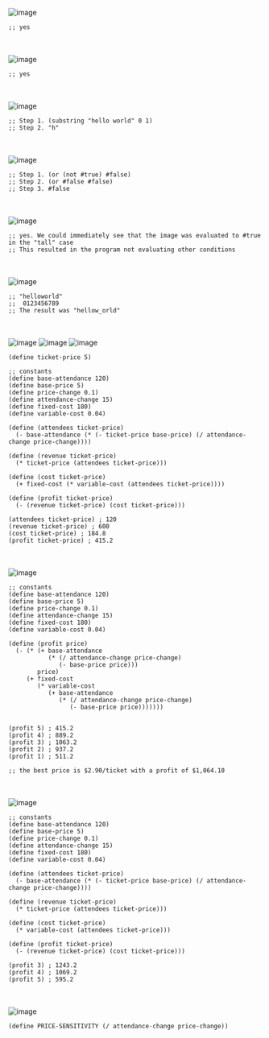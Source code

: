 ![image](https://user-images.githubusercontent.com/94638717/173210273-afaa2f01-723a-4f01-8038-8d44c495fad3.png)
```
;; yes
```

<br/><br/>![image](https://user-images.githubusercontent.com/94638717/173210310-d72fa934-fcc2-413a-8325-e331d162bfd4.png)
```
;; yes
```

<br/><br/>![image](https://user-images.githubusercontent.com/94638717/173210351-5e2ed493-0a0b-44c2-9a52-70ed2b65a6a1.png)
```
;; Step 1. (substring "hello world" 0 1)
;; Step 2. "h"
```

<br/><br/>![image](https://user-images.githubusercontent.com/94638717/173210396-e3438782-b07a-404e-815d-18c18f418e1b.png)
```
;; Step 1. (or (not #true) #false)
;; Step 2. (or #false #false)
;; Step 3. #false
```

<br/><br/>![image](https://user-images.githubusercontent.com/94638717/173210447-69bb92fc-24eb-480c-9262-1f248cacdaa1.png)
```
;; yes. We could immediately see that the image was evaluated to #true in the "tall" case
;; This resulted in the program not evaluating other conditions
```

<br/><br/>![image](https://user-images.githubusercontent.com/94638717/173210558-54d0b22f-fe0a-4a1b-9fe2-92d0545bf9f0.png)
```
;; "helloworld"
;;  0123456789 
;; The result was "hellow_orld"
```
<br/><br/>![image](https://user-images.githubusercontent.com/94638717/173237734-f6b24590-c1a1-463c-9ab1-b44758daabb0.png)
![image](https://user-images.githubusercontent.com/94638717/173237698-2e02a76d-7793-492d-83a8-495eb828da1e.png)
![image](https://user-images.githubusercontent.com/94638717/173237710-fc60a0b0-47be-44e6-ab23-8b409ea2e418.png)
```
(define ticket-price 5)

;; constants
(define base-attendance 120)
(define base-price 5)
(define price-change 0.1)
(define attendance-change 15)
(define fixed-cost 180)
(define variable-cost 0.04)

(define (attendees ticket-price)
  (- base-attendance (* (- ticket-price base-price) (/ attendance-change price-change))))

(define (revenue ticket-price)
  (* ticket-price (attendees ticket-price)))

(define (cost ticket-price)
  (+ fixed-cost (* variable-cost (attendees ticket-price))))

(define (profit ticket-price)
  (- (revenue ticket-price) (cost ticket-price)))

(attendees ticket-price) ; 120
(revenue ticket-price) ; 600
(cost ticket-price) ; 184.8
(profit ticket-price) ; 415.2
```

<br/><br/>![image](https://user-images.githubusercontent.com/94638717/173238014-ce44d64b-d9ab-4724-b72f-b8af8dbdb4ec.png)
```
;; constants
(define base-attendance 120)
(define base-price 5)
(define price-change 0.1)
(define attendance-change 15)
(define fixed-cost 180)
(define variable-cost 0.04)

(define (profit price)
  (- (* (+ base-attendance
           (* (/ attendance-change price-change)
              (- base-price price)))
        price)
     (+ fixed-cost
        (* variable-cost
           (+ base-attendance
              (* (/ attendance-change price-change)
                 (- base-price price)))))))


(profit 5) ; 415.2
(profit 4) ; 889.2
(profit 3) ; 1063.2
(profit 2) ; 937.2
(profit 1) ; 511.2

;; the best price is $2.90/ticket with a profit of $1,064.10
```

<br/><br/>![image](https://user-images.githubusercontent.com/94638717/173239253-f60dfd0d-d409-4c62-ab0b-9f10da6e69f9.png)
```
;; constants
(define base-attendance 120)
(define base-price 5)
(define price-change 0.1)
(define attendance-change 15)
(define fixed-cost 180)
(define variable-cost 0.04)

(define (attendees ticket-price)
  (- base-attendance (* (- ticket-price base-price) (/ attendance-change price-change))))

(define (revenue ticket-price)
  (* ticket-price (attendees ticket-price)))

(define (cost ticket-price)
  (* variable-cost (attendees ticket-price)))

(define (profit ticket-price)
  (- (revenue ticket-price) (cost ticket-price)))

(profit 3) ; 1243.2
(profit 4) ; 1069.2
(profit 5) ; 595.2
```

<br/><br/>![image](https://user-images.githubusercontent.com/94638717/173239736-f2776849-29af-4bb8-b4ef-bc814528ed3a.png)
```
(define PRICE-SENSITIVITY (/ attendance-change price-change))
```
